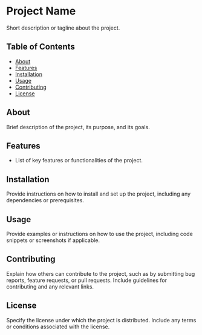 # Project Name

Short description or tagline about the project.

## Table of Contents

- [About](#about)
- [Features](#features)
- [Installation](#installation)
- [Usage](#usage)
- [Contributing](#contributing)
- [License](#license)

## About

Brief description of the project, its purpose, and its goals.

## Features

- List of key features or functionalities of the project.

## Installation

Provide instructions on how to install and set up the project, including any dependencies or prerequisites.

## Usage

Provide examples or instructions on how to use the project, including code snippets or screenshots if applicable.

## Contributing

Explain how others can contribute to the project, such as by submitting bug reports, feature requests, or pull requests. Include guidelines for contributing and any relevant links.

## License

Specify the license under which the project is distributed. Include any terms or conditions associated with the license.

